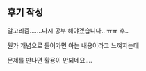 ## 후기 작성



알고리즘.......다시 공부 해야겠습니다.. ㅠㅠ 후.. 



뭔가 개념으로 들어가면 아는 내용이라고 느껴지는데



문제를 만나면 활용이 안되네요....